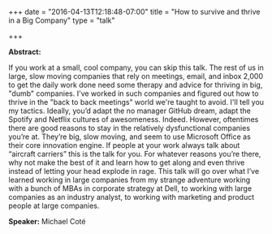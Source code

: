 +++
date = "2016-04-13T12:18:48-07:00"
title = "How to survive and thrive in a Big Company"
type = "talk"

+++

**Abstract:**

If you work at a small, cool company, you can skip this talk. The rest of us in large, slow moving companies that rely on meetings, email, and inbox 2,000 to get the daily work done need some therapy and advice for thriving in big, "dumb" companies. I've worked in such companies and figured out how to thrive in the "back to back meetings" world we're taught to avoid. I'll tell you my tactics.
Ideally, you’d adapt the no manager GitHub dream, adapt the Spotify and Netflix cultures of awesomeness. Indeed. However, oftentimes there are good reasons to stay in the relatively dysfunctional companies you’re at. They’re big, slow moving, and seem to use Microsoft Office as their core innovation engine.
If people at your work always talk about “aircraft carriers” this is the talk for you.
For whatever reasons you’re there, why not make the best of it and learn how to get along and even thrive instead of letting your head explode in rage. This talk will go over what I’ve learned working in large companies from my strange adventure working with a bunch of MBAs in corporate strategy at Dell, to working with large companies as an industry analyst, to working with marketing and product people at large companies.

**Speaker:** Michael Coté
